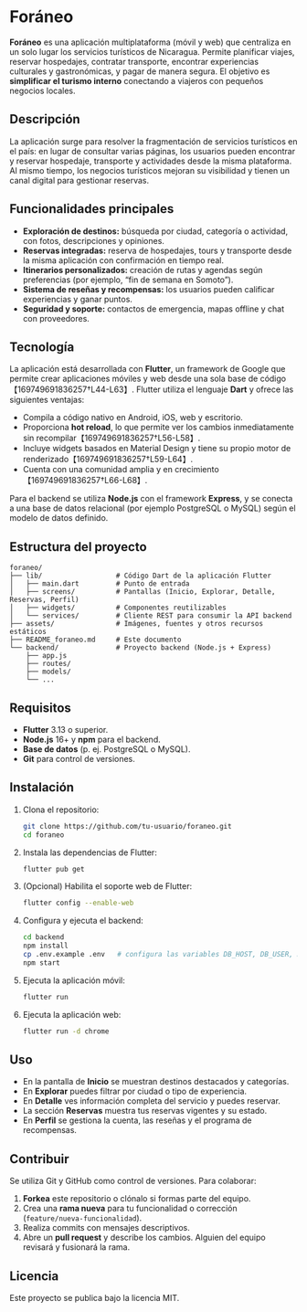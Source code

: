 # Foráneo

**Foráneo** es una aplicación multiplataforma (móvil y web) que centraliza en un solo lugar los servicios turísticos de Nicaragua. Permite planificar viajes, reservar hospedajes, contratar transporte, encontrar experiencias culturales y gastronómicas, y pagar de manera segura. El objetivo es **simplificar el turismo interno** conectando a viajeros con pequeños negocios locales.

## Descripción

La aplicación surge para resolver la fragmentación de servicios turísticos en el país: en lugar de consultar varias páginas, los usuarios pueden encontrar y reservar hospedaje, transporte y actividades desde la misma plataforma. Al mismo tiempo, los negocios turísticos mejoran su visibilidad y tienen un canal digital para gestionar reservas.

## Funcionalidades principales

* **Exploración de destinos:** búsqueda por ciudad, categoría o actividad, con fotos, descripciones y opiniones.
* **Reservas integradas:** reserva de hospedajes, tours y transporte desde la misma aplicación con confirmación en tiempo real.
* **Itinerarios personalizados:** creación de rutas y agendas según preferencias (por ejemplo, “fin de semana en Somoto”).
* **Sistema de reseñas y recompensas:** los usuarios pueden calificar experiencias y ganar puntos.
* **Seguridad y soporte:** contactos de emergencia, mapas offline y chat con proveedores.

## Tecnología

La aplicación está desarrollada con **Flutter**, un framework de Google que permite crear aplicaciones móviles y web desde una sola base de código【169749691836257†L44-L63】. Flutter utiliza el lenguaje **Dart** y ofrece las siguientes ventajas:

- Compila a código nativo en Android, iOS, web y escritorio.
- Proporciona **hot reload**, lo que permite ver los cambios inmediatamente sin recompilar【169749691836257†L56-L58】.
- Incluye widgets basados en Material Design y tiene su propio motor de renderizado【169749691836257†L59-L64】.
- Cuenta con una comunidad amplia y en crecimiento【169749691836257†L66-L68】.

Para el backend se utiliza **Node.js** con el framework **Express**, y se conecta a una base de datos relacional (por ejemplo PostgreSQL o MySQL) según el modelo de datos definido.

## Estructura del proyecto

```
foraneo/
├── lib/                  # Código Dart de la aplicación Flutter
│   ├── main.dart         # Punto de entrada
│   ├── screens/          # Pantallas (Inicio, Explorar, Detalle, Reservas, Perfil)
│   ├── widgets/          # Componentes reutilizables
│   └── services/         # Cliente REST para consumir la API backend
├── assets/               # Imágenes, fuentes y otros recursos estáticos
├── README_foraneo.md     # Este documento
└── backend/              # Proyecto backend (Node.js + Express)
    ├── app.js
    ├── routes/
    ├── models/
    └── ...
```

## Requisitos

- **Flutter** 3.13 o superior.
- **Node.js** 16+ y **npm** para el backend.
- **Base de datos** (p. ej. PostgreSQL o MySQL).
- **Git** para control de versiones.

## Instalación

1. Clona el repositorio:

   ```bash
   git clone https://github.com/tu-usuario/foraneo.git
   cd foraneo
   ```

2. Instala las dependencias de Flutter:

   ```bash
   flutter pub get
   ```

3. (Opcional) Habilita el soporte web de Flutter:

   ```bash
   flutter config --enable-web
   ```

4. Configura y ejecuta el backend:

   ```bash
   cd backend
   npm install
   cp .env.example .env   # configura las variables DB_HOST, DB_USER, DB_PASS, etc.
   npm start
   ```

5. Ejecuta la aplicación móvil:

   ```bash
   flutter run
   ```

6. Ejecuta la aplicación web:

   ```bash
   flutter run -d chrome
   ```

## Uso

- En la pantalla de **Inicio** se muestran destinos destacados y categorías.
- En **Explorar** puedes filtrar por ciudad o tipo de experiencia.
- En **Detalle** ves información completa del servicio y puedes reservar.
- La sección **Reservas** muestra tus reservas vigentes y su estado.
- En **Perfil** se gestiona la cuenta, las reseñas y el programa de recompensas.

## Contribuir

Se utiliza Git y GitHub como control de versiones. Para colaborar:

1. **Forkea** este repositorio o clónalo si formas parte del equipo.
2. Crea una **rama nueva** para tu funcionalidad o corrección (`feature/nueva-funcionalidad`).
3. Realiza commits con mensajes descriptivos.
4. Abre un **pull request** y describe los cambios. Alguien del equipo revisará y fusionará la rama.

## Licencia

Este proyecto se publica bajo la licencia MIT.
